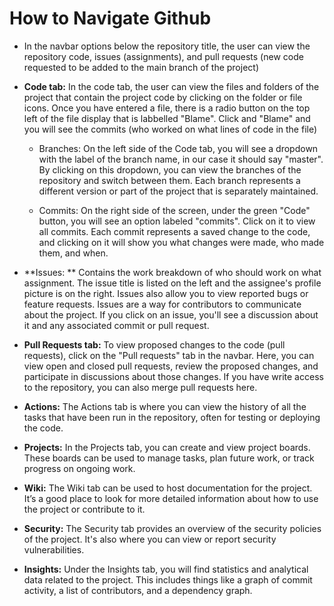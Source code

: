 # How to Navigate Github
- In the navbar options below the repository title, the user can view the repository code, issues (assignments), and pull requests (new code requested to be added to the main branch of the project)
- **Code tab:** In the code tab, the user can view the files and folders of the project that contain the project code by clicking on the folder or file icons. Once you have entered a file, there is a radio button on the top left of the file display that is labbelled "Blame". Click and "Blame" and you will see the commits (who worked on what lines of code in the file)

  - Branches: On the left side of the Code tab, you will see a dropdown with the label of the branch name, in our case it should say "master". By clicking on this dropdown, you can view the branches of the repository and switch between them. Each branch represents a different version or part of the project that is separately maintained.

  - Commits: On the right side of the screen, under the green "Code" button, you will see an option labeled "commits". Click on it to view all commits. Each commit represents a saved change to the code, and clicking on it will show you what changes were made, who made them, and when.

- **Issues: **  Contains the work breakdown of who should work on what assignment. The issue title is listed on the left and the assignee's profile picture is on the right. Issues also allow you to view reported bugs or feature requests. Issues are a way for contributors to communicate about the project. If you click on an issue, you'll see a discussion about it and any associated commit or pull request.

- **Pull Requests tab:** To view proposed changes to the code (pull requests), click on the "Pull requests" tab in the navbar. Here, you can view open and closed pull requests, review the proposed changes, and participate in discussions about those changes. If you have write access to the repository, you can also merge pull requests here.

- **Actions:** The Actions tab is where you can view the history of all the tasks that have been run in the repository, often for testing or deploying the code.

- **Projects:** In the Projects tab, you can create and view project boards. These boards can be used to manage tasks, plan future work, or track progress on ongoing work.

- **Wiki:** The Wiki tab can be used to host documentation for the project. It’s a good place to look for more detailed information about how to use the project or contribute to it.

- **Security:** The Security tab provides an overview of the security policies of the project. It's also where you can view or report security vulnerabilities.

- **Insights:** Under the Insights tab, you will find statistics and analytical data related to the project. This includes things like a graph of commit activity, a list of contributors, and a dependency graph.

